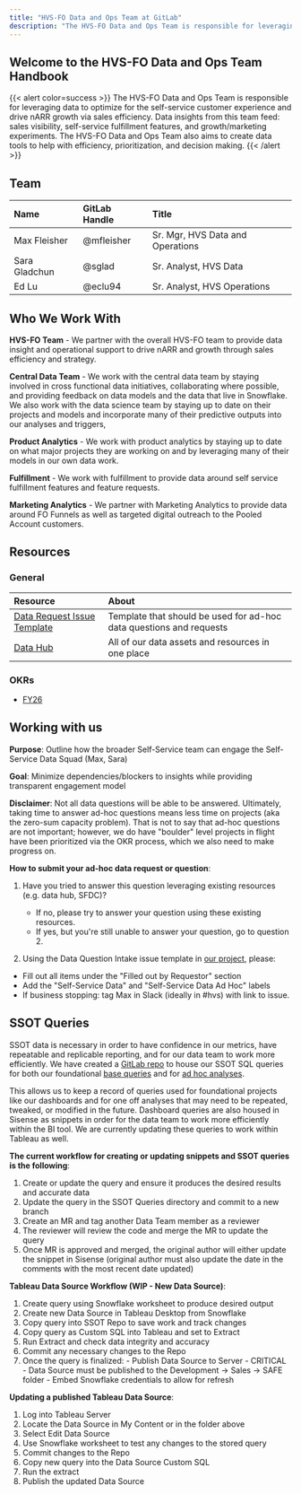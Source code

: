 ```yaml
---
title: "HVS-FO Data and Ops Team at GitLab"
description: "The HVS-FO Data and Ops Team is responsible for leveraging data to optimize for the self-service customer experience and drive nARR growth via sales efficiency. Data insights from this team feed: sales visibility, self-service fulfillment features, and growth/marketing experiments. The HVS-FO Data and Ops Team also aims to create data tools to help with efficiency, prioritization, and decision making."
---
```


<link rel="stylesheet" type="text/css" href="/stylesheets/biztech.css" />

## Welcome to the HVS-FO Data and Ops Team Handbook

{{< alert color=success >}}
The HVS-FO Data and Ops Team is responsible for leveraging data to optimize for the self-service customer experience and drive nARR growth via sales efficiency. Data insights from this team feed: sales visibility, self-service fulfillment features, and growth/marketing experiments. The HVS-FO Data and Ops Team also aims to create data tools to help with efficiency, prioritization, and decision making.
{{< /alert >}}

## Team

|  **Name** | **GitLab Handle** | **Title** |
| :--------------- | :----------------- | :----------------- |
| Max Fleisher | @mfleisher | Sr. Mgr, HVS Data and Operations |
| Sara Gladchun | @sglad | Sr. Analyst, HVS Data |
| Ed Lu | @eclu94 | Sr. Analyst, HVS Operations |

## Who We Work With

**HVS-FO Team** - We partner with the overall HVS-FO team to provide data insight and operational support to drive nARR and growth through sales efficiency and strategy.

**Central Data Team** - We work with the central data team by staying involved in cross functional data initiatives, collaborating where possible, and providing feedback on data models and the data that live in Snowflake. We also work with the data science team by staying up to date on their projects and models and incorporate many of their predictive outputs into our analyses and triggers,

**Product Analytics** - We work with product analytics by staying up to date on what major projects they are working on and by leveraging many of their models in our own data work.

**Fulfillment** - We work with fulfillment to provide data around self service fulfillment features and feature requests.

**Marketing Analytics** - We partner with Marketing Analytics to provide data around FO Funnels as well as targeted digital outreach to the Pooled Account customers.

## Resources

### General

|  **Resource** | **About** |
| :--------------- | :----------------- |
| [Data Request Issue Template](https://gitlab.com/gitlab-com/sales-team/hvs/-/issues/new?description_template=Data_Question_Intake) | Template that should be used for ad-hoc data questions and requests |
| [Data Hub](https://docs.google.com/document/d/10p86n7f5vt4UmhHM4ZGRZm4OSa5k5g-LKQ0uBAKnvSc/edit?usp=sharing) | All of our data assets and resources in one place |

### OKRs

- [FY26](https://docs.google.com/spreadsheets/d/1i9yYZKZVJ-OimjoF-Ip_SbA2hlqqhYfoag2m71wqs1M/edit?gid=1461447719#gid=1461447719)

<!-- ### Quarterly Prioritization List

- [FY23-Q4](https://gitlab.com/groups/gitlab-com/sales-team/-/epics/61)
- [FY24-Q1](https://gitlab.com/groups/gitlab-com/sales-team/-/epics/66)
- [FY24-Q2](https://gitlab.com/groups/gitlab-com/sales-team/-/epics/66)
- [FY24-Q3](https://gitlab.com/groups/gitlab-com/sales-team/-/epics/66) -->

## Working with us

**Purpose**: Outline how the broader Self-Service team can engage the Self-Service Data Squad (Max, Sara)

**Goal**: Minimize dependencies/blockers to insights while providing transparent engagement model

**Disclaimer**: Not all data questions will be able to be answered. Ultimately, taking time to answer ad-hoc questions means less time on projects (aka the zero-sum capacity problem). That is not to say that ad-hoc questions are not important; however, we do have "boulder" level projects in flight have been prioritized via the OKR process, which we also need to make progress on.

**How to submit your ad-hoc data request or question**:

1. Have you tried to answer this question leveraging existing resources (e.g. data hub, SFDC)?

   - If no, please try to answer your question using these existing resources.
   - If yes, but you're still unable to answer your question, go to question 2.

2. Using the Data Question Intake issue template in [our project](https://gitlab.com/gitlab-com/sales-team/hvs/-/issues/new?description_template=Data_Question_Intake), please:

- Fill out all items under the "Filled out by Requestor" section
- Add the "Self-Service Data" and "Self-Service Data Ad Hoc" labels
- If business stopping: tag Max in Slack (ideally in #hvs) with link to issue.

<!-- ## How we prioritize ad hoc requests
The more points the better!

1. Can this question be incorporated into existing OKR? If yes, +3
2. Ease of ability to answer question (+0 = 8+ hours; +1 = 4-8 hours; +2 = 2-3 hours; +3 = 1 hour or less)
3. Priority (High = +3, Medium = +2, Low = +1)
4. Is an c-suite member asking for this? If yes, +2

If an ad-hoc request scores north of 7 points, we will re-consider prioritizing it above existing OKR work. -->

## SSOT Queries

SSOT data is necessary in order to have confidence in our metrics, have repeatable and replicable reporting, and for our data team to work more efficiently. We have created a [GitLab repo](https://gitlab.com/gitlab-com/sales-team/self-service/-/tree/main/SSOT%20Queries) to house our SSOT SQL queries for both our foundational [base queries](https://gitlab.com/gitlab-com/sales-team/self-service/-/tree/main/SSOT%20Queries/Base_Queries) and for [ad hoc analyses](https://gitlab.com/gitlab-com/sales-team/self-service/-/tree/main/SSOT%20Queries/Ad_Hoc_Analyses).

This allows us to keep a record of queries used for foundational projects like our dashboards and for one off analyses that may need to be repeated, tweaked, or modified in the future.
Dashboard queries are also housed in Sisense as snippets in order for the data team to work more efficiently within the BI tool. We are currently updating these queries to work within Tableau as well.

**The current workflow for creating or updating snippets and SSOT queries is the following**:

1. Create or update the query and ensure it produces the desired results and accurate data
2. Update the query in the SSOT Queries directory and commit to a new branch
3. Create an MR and tag another Data Team member as a reviewer
4. The reviewer will review the code and merge the MR to update the query
5. Once MR is approved and merged, the original author will either update the snippet in Sisense (original author must also update the date in the comments with the most recent date updated)

**Tableau Data Source Workflow (WIP - New Data Source)**:

1. Create query using Snowflake worksheet to produce desired output
2. Create new Data Source in Tableau Desktop from Snowflake
3. Copy query into SSOT Repo to save work and track changes
4. Copy query as Custom SQL into Tableau and set to Extract
5. Run Extract and check data integrity and accuracy
6. Commit any necessary changes to the Repo
7. Once the query is finalized:
        - Publish Data Source to Server
        - CRITICAL - Data Source must be published to the Development -> Sales -> SAFE folder
        - Embed Snowflake credentials to allow for refresh

**Updating a published Tableau Data Source**:

1. Log into Tableau Server
2. Locate the Data Source in My Content or in the folder above
3. Select Edit Data Source
4. Use Snowflake worksheet to test any changes to the stored query
5. Commit changes to the Repo
6. Copy new query into the Data Source Custom SQL
7. Run the extract
8. Publish the updated Data Source
